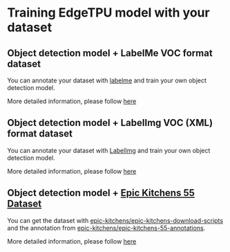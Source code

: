 # Training EdgeTPU model with your dataset

## Object detection model + LabelMe VOC format dataset

You can annotate your dataset with [labelme](https://github.com/wkentaro/labelme) and train your own object detection model.

More detailed information, please follow [here](./labelme_voc/README.md)

## Object detection model + LabelImg VOC (XML) format dataset

You can annotate your dataset with [LabelImg](https://github.com/tzutalin/labelImg) and train your own object detection model.

More detailed information, please follow [here](./labelimg_voc/README.md)

## Object detection model + [Epic Kitchens 55 Dataset](https://epic-kitchens.github.io/2020-55.html)

You can get the dataset with [epic-kitchens/epic-kitchens-download-scripts](https://github.com/epic-kitchens/epic-kitchens-download-scripts)
and the annotation from [epic-kitchens/epic-kitchens-55-annotations](https://github.com/epic-kitchens/epic-kitchens-55-annotations).

More detailed information, please follow [here](./epic_kitchens_55/README.md)
